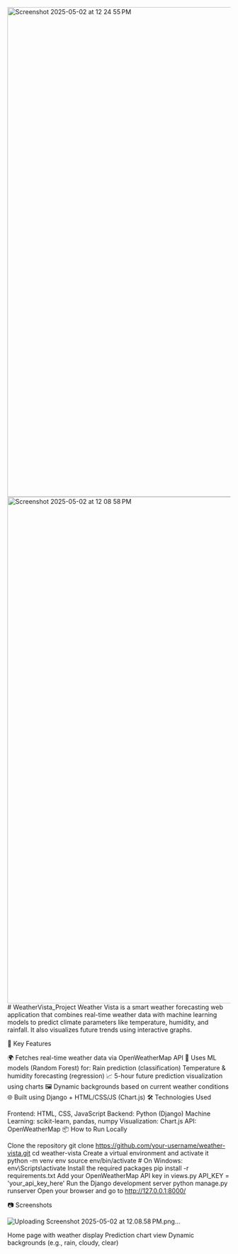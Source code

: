 <img width="1104" alt="Screenshot 2025-05-02 at 12 24 55 PM" src="https://github.com/user-attachments/assets/46932f88-1ae8-483d-8815-926df25faa32" /><img width="1142" alt="Screenshot 2025-05-02 at 12 08 58 PM" src="https://github.com/user-attachments/assets/7ec1bc9c-601c-4f0f-a8a5-f913eb621fda" /># WeatherVista_Project
Weather Vista is a smart weather forecasting web application that combines real-time weather data with machine learning models to predict climate parameters like temperature, humidity, and rainfall. It also visualizes future trends using interactive graphs.

📌 Key Features

🌍 Fetches real-time weather data via OpenWeatherMap API
🤖 Uses ML models (Random Forest) for:
Rain prediction (classification)
Temperature & humidity forecasting (regression)
📈 5-hour future prediction visualization using charts
🖼️ Dynamic backgrounds based on current weather conditions
🌐 Built using Django + HTML/CSS/JS (Chart.js)
🛠️ Technologies Used

Frontend: HTML, CSS, JavaScript
Backend: Python (Django)
Machine Learning: scikit-learn, pandas, numpy
Visualization: Chart.js
API: OpenWeatherMap
📦 How to Run Locally

Clone the repository
git clone https://github.com/your-username/weather-vista.git
cd weather-vista
Create a virtual environment and activate it
python -m venv env
source env/bin/activate  # On Windows: env\Scripts\activate
Install the required packages
pip install -r requirements.txt
Add your OpenWeatherMap API key in views.py
API_KEY = 'your_api_key_here'
Run the Django development server
python manage.py runserver
Open your browser and go to
http://127.0.0.1:8000/

📷 Screenshots

![Uploading Screenshot 2025-05-02 at 12.08.58 PM.png…]()


Home page with weather display
Prediction chart view
Dynamic backgrounds (e.g., rain, cloudy, clear)
